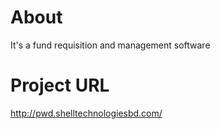 # About
It's a fund requisition and management software 

# Project URL
http://pwd.shelltechnologiesbd.com/

